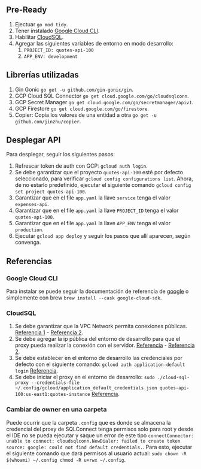 ## Pre-Ready
1. Ejectuar `go mod tidy`.
2. Tener instalado [Google Cloud CLI](#google-cloud-cli).
2. Habilitar [CloudSQL](#cloudsql).
3. Agregar las siguientes variables de entorno en modo desarrollo:
    1. `PROJECT_ID: quotes-api-100`
    2. `APP_ENV: development`

## Librerías utilizadas
1. Gin Gonic `go get -u github.com/gin-gonic/gin`.
2. GCP Cloud SQL Connector `go get cloud.google.com/go/cloudsqlconn`.
2. GCP Secret Manager `go get cloud.google.com/go/secretmanager/apiv1`.
3. GCP Firestore `go get cloud.google.com/go/firestore`.
4. Copier: Copia los valores de una entidad a otra `go get -u github.com/jinzhu/copier`.

## Desplegar API
Para desplegar, seguir los siguientes pasos:
1. Refrescar token de auth con GCP: `gcloud auth login`.
2. Se debe garantizar que el proyecto `quotes-api-100` esté por defecto seleccionado, para verificar `gcloud config configurations list`. Ahora, de no estarlo predefinido, ejecutar el siguiente comando `gcloud config set project quotes-api-100`.
3. Garantizar que en el file `app.yaml` la llave `service` tenga el valor `expenses-api`.
4. Garantizar que en el file `app.yaml` la llave `PROJECT_ID` tenga el valor `quotes-api-100`.
5. Garantizar que en el file `app.yaml` la llave `APP_ENV` tenga el valor `production`.
6. Ejecutar `gcloud app deploy` y seguir los pasos que allí aparecen, según convenga.

## Referencias
### Google Cloud CLI
Para instalar se puede seguir la documentación de referencia de [google](https://cloud.google.com/sdk/docs/install-sdk) o simplemente con brew `brew install --cask google-cloud-sdk`.

### CloudSQL
1. Se debe garantizar que la VPC Network permita conexiones públicas. [Referencia 1](https://cloud.google.com/sql/docs/mysql/configure-ip?_ga=2.135211315.-366880887.1687108269&_gac=1.19807306.1687109164.Cj0KCQjw1rqkBhCTARIsAAHz7K3GmFdGc8LFBcUxgD0y5SAoyVRgIRdx8qRAuWx5x-hYofzihKOzWdgaAjVCEALw_wcB) - [Referencia 2](https://cloud.google.com/sql/docs/mysql/org-policy/configure-org-policy?_ga=2.172435873.-366880887.1687108269&_gac=1.125825400.1687109164.Cj0KCQjw1rqkBhCTARIsAAHz7K3GmFdGc8LFBcUxgD0y5SAoyVRgIRdx8qRAuWx5x-hYofzihKOzWdgaAjVCEALw_wcB#configuring_the_organization_policy).
2. Se debe agregar la ip pública del entorno de desarrollo para que el proxy pueda realizar la conexión con el servidor. [Referencia](https://cloud.google.com/docs/authentication/provide-credentials-adc#how-to) - [Referencia 2](https://cloud.google.com/sql/docs/mysql/connect-admin-ip#connect).
3. Se debe establecer en el entorno de desarrollo las credenciales por defecto con el siguiente comando: `gcloud auth application-default login` [Referencia](https://cloud.google.com/docs/authentication/provide-credentials-adc#how-to).
4. Se debe iniciar el proxy en el entorno de desarrollo: `sudo ./cloud-sql-proxy --credentials-file ~/.config/gcloud/application_default_credentials.json quotes-api-100:us-east1:quotes-instance` [Referencia](https://cloud.google.com/sql/docs/mysql/sql-proxy?_ga=2.96865949.-366880887.1687108269&_gac=1.95351534.1687109164.Cj0KCQjw1rqkBhCTARIsAAHz7K3GmFdGc8LFBcUxgD0y5SAoyVRgIRdx8qRAuWx5x-hYofzihKOzWdgaAjVCEALw_wcB#macos-64-bit).

### Cambiar de owner en una carpeta
Puede ocurrir que la carpeta `.config` que es donde se almacena la credencial del proxy de SQLConnect tenga permisos solo para root y desde el IDE no se pueda ejecutar y saque un error de este tipo `connectConnector: unable to connect: cloudsqlconn.NewDialer: failed to create token source: google: could not find default credentials.`. Para esto, ejecutar el siguiente comando que dará permisos al usuario actual:
`sudo chown -R $(whoami) ~/.config
chmod -R u+rwx ~/.config`.